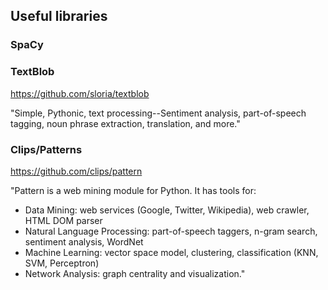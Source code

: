 ## Useful libraries

### SpaCy

### TextBlob

https://github.com/sloria/textblob

"Simple, Pythonic, text processing--Sentiment analysis, part-of-speech tagging, noun phrase extraction, translation, and more."

### Clips/Patterns

https://github.com/clips/pattern

"Pattern is a web mining module for Python. It has tools for:
-   Data Mining: web services (Google, Twitter, Wikipedia), web crawler, HTML DOM parser
-   Natural Language Processing: part-of-speech taggers, n-gram search, sentiment analysis, WordNet
-   Machine Learning: vector space model, clustering, classification (KNN, SVM, Perceptron)
-   Network Analysis: graph centrality and visualization."

